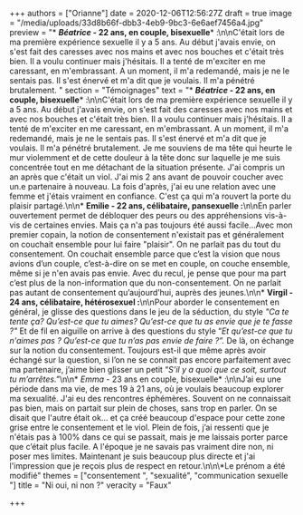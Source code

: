 +++
authors = ["Orianne"]
date = 2020-12-06T12:56:27Z
draft = true
image = "/media/uploads/33d8b66f-dbb3-4eb9-9bc3-6e6aef7456a4.jpg"
preview = "* **_Béatrice_ - 22 ans, en couple, bisexuelle*** :\n\nC'était lors de ma première expérience sexuelle il y a 5 ans. Au début j'avais envie, on s'est fait des caresses avec nos mains et avec nos bouches et c'était très bien. Il a voulu continuer mais j'hésitais. Il a tenté de m'exciter en me caressant, en m'embrassant. A un moment, il m'a redemandé, mais je ne le sentais pas. Il s'est énervé et m'a dit que je voulais. Il m'a pénétré brutalement. "
section = "Témoignages"
text = "* **_Béatrice_ - 22 ans, en couple, bisexuelle*** :\n\nC'était lors de ma première expérience sexuelle il y a 5 ans. Au début j'avais envie, on s'est fait des caresses avec nos mains et avec nos bouches et c'était très bien. Il a voulu continuer mais j'hésitais. Il a tenté de m'exciter en me caressant, en m'embrassant. A un moment, il m'a redemandé, mais je ne le sentais pas. Il s'est énervé et m'a dit que je voulais. Il m'a pénétré brutalement. Je me souviens de ma tête qui heurte le mur violemment et de cette douleur à la tête donc sur laquelle je me suis concentrée tout en me détachant de la situation présente. J'ai compris un an après que c'était un viol. J'ai mis 2 ans avant de pouvoir coucher avec un.e partenaire à nouveau. La fois d'après, j'ai eu une relation avec une femme et j'étais vraiment en confiance. C'est ça qui m'a rouvert la porte du plaisir partagé.\n\n* **Emilie - 22 ans, célibataire, pansexuelle :**\n\nEn parler ouvertement permet de débloquer des peurs ou des appréhensions vis-à-vis de certaines envies. Mais ça n'a pas toujours été aussi facile...Avec mon premier copain, la notion de consentement n'existait pas et généralement on couchait ensemble pour lui faire \"plaisir\". On ne parlait pas du tout du consentement. On couchait ensemble parce que c’est la vision que nous avions d’un couple, c’est-à-dire on se met en couple, on couche ensemble, même si je n'en avais pas envie. Avec du recul, je pense que pour ma part  c’est plus de la non-information que du non-consentement. On ne parlait pas autant de consentement qu’aujourd’hui, auprès des jeunes.\n\n* **Virgil - 24 ans, célibataire, hétérosexuel :**\n\nPour aborder le consentement en général, je glisse des questions dans le jeu de la séduction, du style _\"Ca te tente ça? Qu’est-ce que tu aimes? Qu’est-ce que tu as envie que je te fasse ?\"_ Et de fil en aiguille on arrive à des questions du style “_Et qu’est-ce que tu n'aimes pas ? Qu’est-ce que tu n’as pas envie de faire ?”._ De là, on échange sur la notion du consentement. Toujours est-il que même après avoir échangé sur la question, si l’on ne se connait pas encore parfaitement avec ma partenaire, j’aime bien glisser un petit “_S’il y a quoi que ce soit, surtout tu m’arrêtes.\"_\n\n* _Emma_ - 23 ans en couple, bisexuelle* :\n\nJ’ai eu une période dans ma vie, de mes 19 à 21 ans, où je voulais beaucoup explorer ma sexualité. J'ai eu des  rencontres éphémères. Souvent on ne connaissait pas bien, mais on partait sur plein de choses, sans trop en parler. On se disait que l'autre était ok... et ça créé beaucoup d'espace pour cette zone grise entre le consentement et le viol. Plein de fois, j’ai ressenti que je n'étais pas à 100% dans ce qui se passait, mais je me laissais porter parce que c’était plus facile. A l'époque je ne savais pas vraiment dire non, ni poser mes limites. Maintenant je suis beaucoup plus directe et j'ai l'impression que je reçois plus de respect en retour.\n\n\\*Le prénom a été modifié"
themes = ["consentement ", "sexualité", "communication sexuelle "]
title = "Ni oui, ni non ?"
veracity = "Faux"

+++
